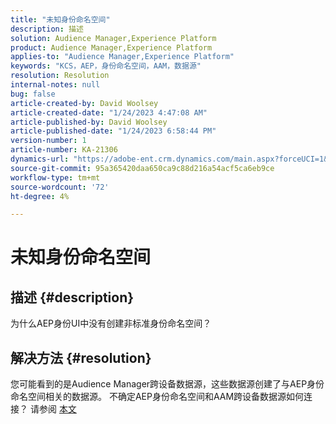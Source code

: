 ```yaml
---
title: "未知身份命名空间"
description: 描述
solution: Audience Manager,Experience Platform
product: Audience Manager,Experience Platform
applies-to: "Audience Manager,Experience Platform"
keywords: "KCS，AEP，身份命名空间，AAM，数据源"
resolution: Resolution
internal-notes: null
bug: false
article-created-by: David Woolsey
article-created-date: "1/24/2023 4:47:08 AM"
article-published-by: David Woolsey
article-published-date: "1/24/2023 6:58:44 PM"
version-number: 1
article-number: KA-21306
dynamics-url: "https://adobe-ent.crm.dynamics.com/main.aspx?forceUCI=1&pagetype=entityrecord&etn=knowledgearticle&id=35f36523-a29b-ed11-aad1-6045bd006268"
source-git-commit: 95a365420daa650ca9c88d216a54acf5ca6eb9ce
workflow-type: tm+mt
source-wordcount: '72'
ht-degree: 4%

---
```


# 未知身份命名空间

## 描述 {#description}

为什么AEP身份UI中没有创建非标准身份命名空间？

## 解决方法 {#resolution}


您可能看到的是Audience Manager跨设备数据源，这些数据源创建了与AEP身份命名空间相关的数据源。 不确定AEP身份命名空间和AAM跨设备数据源如何连接？ 请参阅 [本文](https://experienceleague.adobe.com/docs/experience-cloud-kcs/kbarticles/KA-21305.html)
